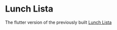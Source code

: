 # Lunch Lista

The flutter version of the previously built [Lunch Lista](https://github.com/Dreameh/lunch-lista)
